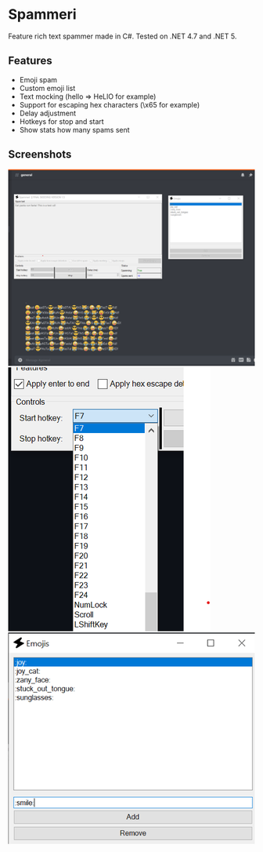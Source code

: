# Spammeri
Feature rich text spammer made in C#.
Tested on .NET 4.7 and .NET 5.

## Features
* Emoji spam
* Custom emoji list
* Text mocking (hello => HeLlO for example)
* Support for escaping hex characters (\x65 for example)
* Delay adjustment
* Hotkeys for stop and start
* Show stats how many spams sent

## Screenshots
![Spamming discord](/Images/screenshot.png)
![Hotkey configuring](/Images/hotkey.png)
![Emoji configuring](/Images/emoji.png)

